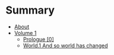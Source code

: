 # Summary

* [About](./about.md)
* [Volume 1](./1/index.md)
    - [Prologue [0]](./1/prologue.md)
    - [World.1 And so world has changed](./1/world1.md)
